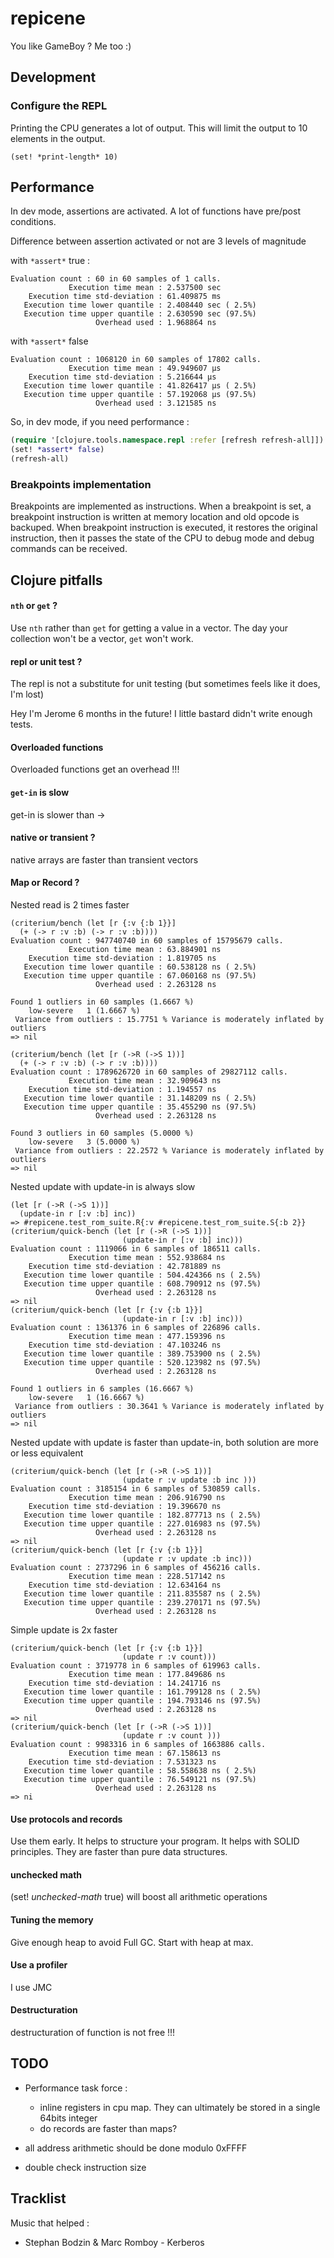 # repicene

You like GameBoy ? Me too :)

## Development

### Configure the REPL

Printing the CPU generates a lot of output. This will limit the output to 10 elements in the output. 

    (set! *print-length* 10)

## Performance

In dev mode, assertions are activated. A lot 
of functions have pre/post conditions.

Difference between assertion activated or not 
are 3 levels of magnitude 

with `*assert*` true :

    Evaluation count : 60 in 60 samples of 1 calls.
                 Execution time mean : 2.537500 sec
        Execution time std-deviation : 61.409875 ms
       Execution time lower quantile : 2.408440 sec ( 2.5%)
       Execution time upper quantile : 2.630590 sec (97.5%)
                       Overhead used : 1.968864 ns

with `*assert*` false 

    Evaluation count : 1068120 in 60 samples of 17802 calls.
                 Execution time mean : 49.949607 µs
        Execution time std-deviation : 5.216644 µs
       Execution time lower quantile : 41.826417 µs ( 2.5%)
       Execution time upper quantile : 57.192068 µs (97.5%)
                       Overhead used : 3.121585 ns
                   
So, in dev mode, if you need performance :

```clojure
(require '[clojure.tools.namespace.repl :refer [refresh refresh-all]])
(set! *assert* false)
(refresh-all)
```

### Breakpoints implementation

Breakpoints are implemented as instructions. When a breakpoint
 is set, a breakpoint instruction is written at memory location
  and old opcode is backuped. 
When breakpoint instruction is executed, 
it restores the original instruction, then
it passes the state of the CPU
to debug mode and debug commands can be received.


## Clojure pitfalls

#### `nth` or `get` ?
Use `nth` rather than `get` for getting a value in a vector. The day your collection won't be a vector, `get` won't work.

#### repl or unit test ?
The repl is not a substitute for unit testing (but sometimes feels like it does, I'm lost)

Hey I'm Jerome 6 months in the future! I little bastard didn't write enough tests.

#### Overloaded functions 
Overloaded functions get an overhead !!!

#### `get-in` is slow
get-in is slower than ->

#### native or transient ?
native arrays are faster than transient vectors

#### Map or Record ?

Nested read is 2 times faster
```
(criterium/bench (let [r {:v {:b 1}}]
  (+ (-> r :v :b) (-> r :v :b))))
Evaluation count : 947740740 in 60 samples of 15795679 calls.
             Execution time mean : 63.884901 ns
    Execution time std-deviation : 1.819705 ns
   Execution time lower quantile : 60.538128 ns ( 2.5%)
   Execution time upper quantile : 67.060168 ns (97.5%)
                   Overhead used : 2.263128 ns

Found 1 outliers in 60 samples (1.6667 %)
	low-severe	 1 (1.6667 %)
 Variance from outliers : 15.7751 % Variance is moderately inflated by outliers
=> nil
```

```
(criterium/bench (let [r (->R (->S 1))]
  (+ (-> r :v :b) (-> r :v :b))))
Evaluation count : 1789626720 in 60 samples of 29827112 calls.
             Execution time mean : 32.909643 ns
    Execution time std-deviation : 1.194557 ns
   Execution time lower quantile : 31.148209 ns ( 2.5%)
   Execution time upper quantile : 35.455290 ns (97.5%)
                   Overhead used : 2.263128 ns

Found 3 outliers in 60 samples (5.0000 %)
	low-severe	 3 (5.0000 %)
 Variance from outliers : 22.2572 % Variance is moderately inflated by outliers
=> nil
```

Nested update with update-in is always slow

```
(let [r (->R (->S 1))]
  (update-in r [:v :b] inc))
=> #repicene.test_rom_suite.R{:v #repicene.test_rom_suite.S{:b 2}}
(criterium/quick-bench (let [r (->R (->S 1))]
                         (update-in r [:v :b] inc)))
Evaluation count : 1119066 in 6 samples of 186511 calls.
             Execution time mean : 552.938684 ns
    Execution time std-deviation : 42.781889 ns
   Execution time lower quantile : 504.424366 ns ( 2.5%)
   Execution time upper quantile : 608.790912 ns (97.5%)
                   Overhead used : 2.263128 ns
=> nil
(criterium/quick-bench (let [r {:v {:b 1}}]
                         (update-in r [:v :b] inc)))
Evaluation count : 1361376 in 6 samples of 226896 calls.
             Execution time mean : 477.159396 ns
    Execution time std-deviation : 47.103246 ns
   Execution time lower quantile : 389.753900 ns ( 2.5%)
   Execution time upper quantile : 520.123982 ns (97.5%)
                   Overhead used : 2.263128 ns

Found 1 outliers in 6 samples (16.6667 %)
	low-severe	 1 (16.6667 %)
 Variance from outliers : 30.3641 % Variance is moderately inflated by outliers
=> nil
```

Nested update with update is faster than update-in, both solution are 
more or less equivalent

```
(criterium/quick-bench (let [r (->R (->S 1))]
                         (update r :v update :b inc )))
Evaluation count : 3185154 in 6 samples of 530859 calls.
             Execution time mean : 206.916790 ns
    Execution time std-deviation : 19.396670 ns
   Execution time lower quantile : 182.877713 ns ( 2.5%)
   Execution time upper quantile : 227.016983 ns (97.5%)
                   Overhead used : 2.263128 ns
=> nil
(criterium/quick-bench (let [r {:v {:b 1}}]
                         (update r :v update :b inc)))
Evaluation count : 2737296 in 6 samples of 456216 calls.
             Execution time mean : 228.517142 ns
    Execution time std-deviation : 12.634164 ns
   Execution time lower quantile : 211.835587 ns ( 2.5%)
   Execution time upper quantile : 239.270171 ns (97.5%)
                   Overhead used : 2.263128 ns
```

Simple update is 2x faster

```
(criterium/quick-bench (let [r {:v {:b 1}}]
                         (update r :v count)))
Evaluation count : 3719778 in 6 samples of 619963 calls.
             Execution time mean : 177.849686 ns
    Execution time std-deviation : 14.241716 ns
   Execution time lower quantile : 161.799128 ns ( 2.5%)
   Execution time upper quantile : 194.793146 ns (97.5%)
                   Overhead used : 2.263128 ns
=> nil
(criterium/quick-bench (let [r (->R (->S 1))]
                         (update r :v count )))
Evaluation count : 9983316 in 6 samples of 1663886 calls.
             Execution time mean : 67.158613 ns
    Execution time std-deviation : 7.531323 ns
   Execution time lower quantile : 58.558638 ns ( 2.5%)
   Execution time upper quantile : 76.549121 ns (97.5%)
                   Overhead used : 2.263128 ns
=> ni
```

#### Use protocols and records

Use them early. It helps to structure your program. It helps with
SOLID principles. They are faster than pure data structures.

#### unchecked math 

(set! *unchecked-math* true) will boost all arithmetic operations

#### Tuning the memory

Give enough heap to avoid Full GC. Start with heap at max.

#### Use a profiler

I use JMC

#### Destructuration 

destructuration of function is not free !!!

## TODO 

- Performance task force :
    - inline registers in cpu map.
      They can ultimately be stored in a single 64bits integer
    - do records are faster than maps?
        

- all address arithmetic should be done modulo 0xFFFF
- double check instruction size

## Tracklist

Music that helped :

- Stephan Bodzin & Marc Romboy - Kerberos 

